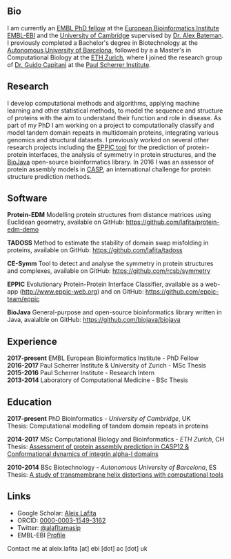 
## Bio

I am currently an [EMBL PhD fellow](https://www.ebi.ac.uk/about/people/aleix-lafita-masip) at the [European Bioinformatics Institute EMBL-EBI](https://www.ebi.ac.uk/) and the [University of Cambridge](https://www.cam.ac.uk) supervised by [Dr. Alex Bateman](https://www.ebi.ac.uk/research/bateman).
I previously completed a Bachelor's degree in Biotechnology at the [Autonomous University of Barcelona](https://www.uab.cat/en/), followed by a a Master's in Computational Biology at the [ETH Zurich](https://ethz.ch), where I joined the research group of [Dr. Guido Capitani](https://www.psi.ch/en/lbr/guido-capitani-1970-2017) at the [Paul Scherrer Institute](https://www.psi.ch).

## Research

I develop computational methods and algorithms, applying machine learning and other statistical methods, to model the sequence and structure of proteins with the aim to understand their function and role in disease.
As part of my PhD I am working on a project to computationally classify and model tandem domain repeats in multidomain proteins, integrating various genomics and structural datasets. 
I previously worked on several other research projects including the [EPPIC tool](http://www.eppic-web.org/ewui/) for the prediction of protein-protein interfaces, the analysis of symmetry in protein structures, and the [BioJava](https://biojava.org/) open-source bioinformatics library. 
In 2016 I was an assessor of protein assembly models in [CASP](https://predictioncenter.org/), an international challenge for protein structure prediction methods.

## Software

**Protein-EDM** Modelling protein structures from distance matrices using Euclidean geometry, available on GitHub: https://github.com/lafita/protein-edm-demo

**TADOSS** Method to estimate the stability of domain swap misfolding in proteins, available on GitHub: https://github.com/lafita/tadoss

**CE-Symm** Tool to detect and analyse the symmetry in protein structures and complexes, available on GitHub: https://github.com/rcsb/symmetry

**EPPIC** Evolutionary Protein-Protein Interface Classifier, available as a web-app (http://www.eppic-web.org) and on GitHub: https://github.com/eppic-team/eppic

**BioJava** General-purpose and open-source bioinformatics library written in Java, avaialble on GitHub: https://github.com/biojava/biojava

## Experience

**2017-present** EMBL European Bioinformatics Institute - PhD Fellow  
**2016-2017** Paul Scherrer Institute & University of Zurich - MSc Thesis  
**2015-2016** Paul Scherrer Institute - Research Intern  
**2013-2014** Laboratory of Computational Medicine - BSc Thesis  

## Education

**2017-present** PhD Bioinformatics - *University of Cambridge*, UK  
Thesis: Computational modelling of tandem domain repeats in proteins

**2014-2017** MSc Computational Biology and Bioinformatics - *ETH Zurich*, CH  
Thesis: [Assessment of protein assembly prediction in CASP12 & Conformational dynamics of integrin alpha-I domains](https://doi.org/10.3929/ethz-a-010863273)

**2010-2014** BSc Biotechnology - *Autonomous University of Barcelona*, ES  
Thesis: [A study of transmembrane helix distortions with computational tools](https://ddd.uab.cat/record/119344)

## Links

- Google Scholar: [Aleix Lafita](https://scholar.google.co.uk/citations?user=iOg-7nQAAAAJ&hl)
- ORCID: [0000-0003-1549-3162](https://orcid.org/0000-0003-1549-3162)
- Twitter: [@alafitamasip](https://twitter.com/alafitamasip)
- EMBL-EBI [Profile](https://www.ebi.ac.uk/about/people/aleix-lafita-masip)

Contact me at aleix.lafita [at] ebi [dot] ac [dot] uk
